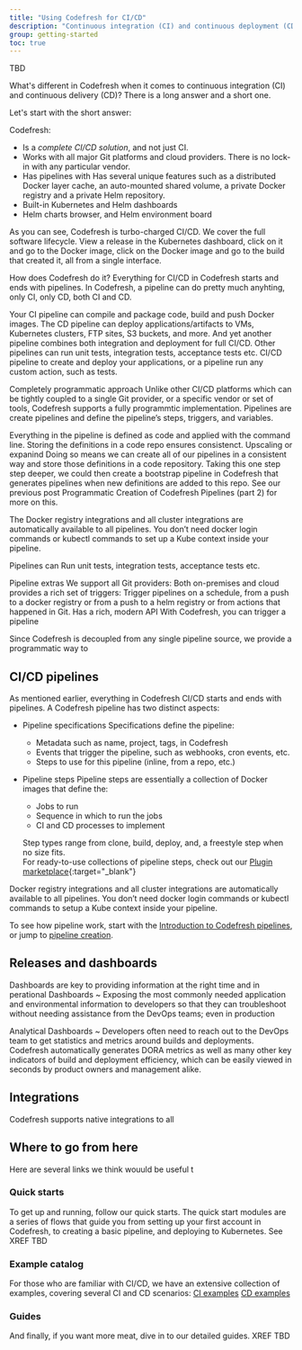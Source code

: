 ```yaml
---
title: "Using Codefresh for CI/CD"
description: "Continuous integration (CI) and continuous deployment (CD) with Codefresh pipelines"
group: getting-started
toc: true
---
```


TBD

What's different in Codefresh when it comes to continuous integration (CI) and continuous delivery (CD)?
There is a long answer and a short one.

Let's start with the short answer: 

Codefresh:
* Is a _complete CI/CD solution_, and not just CI.
* Works with all major Git platforms and cloud providers. There is no lock-in with any particular vendor.
* Has pipelines with Has several unique features such as a distributed Docker layer cache, an auto-mounted shared volume, a private Docker registry and a private Helm repository.
* Built-in Kubernetes and Helm dashboards 
* Helm charts browser, and Helm environment board 

As you can see, Codefresh is turbo-charged CI/CD. We cover the full software lifecycle. View a release in the Kubernetes dashboard, click on it and go to the Docker image, click on the Docker image and go to the build that created it, all from a single interface. 


How does Codefresh do it?
Everything for CI/CD in Codefresh starts and ends with pipelines. In Codefresh, a pipeline can do pretty much anyhting, only CI, only CD, both CI and CD.

Your CI pipeline can compile and package code, build and push Docker images. The CD pipeline can deploy applications/artifacts to VMs, Kubernetes clusters, FTP sites, S3 buckets, and more. And yet another pipeline combines both integration and deployment for full CI/CD.
Other pipelines can run unit tests, integration tests, acceptance tests etc. CI/CD pipeline to create and deploy your applications, or a pipeline run any custom action, such as tests.





Completely programmatic approach
Unlike other CI/CD platforms which can be tightly coupled to a single Git provider, or a specific vendor or set of tools, Codefresh supports a fully programmtic implementation. Pipelines are create pipelines and define the pipeline’s steps, triggers, and variables.

Everything in the pipeline is defined as code and applied with the command line. Storing the definitions in a code repo ensures consistenct. Upscaling or expanind Doing so means we can create all of our pipelines in a consistent way and store those definitions in a code repository. Taking this one step step deeper, we could then create a bootstrap pipeline in Codefresh that generates pipelines when new definitions are added to this repo. See our previous post Programmatic Creation of Codefresh Pipelines (part 2) for more on this.


The Docker registry integrations and all cluster integrations are automatically available to all pipelines. You don’t need docker login commands or kubectl commands to set up a Kube context inside your pipeline.



Pipelines can Run unit tests, integration tests, acceptance tests etc.





Pipeline extras
We support all Git providers: Both on-premises and cloud 
provides a rich set of triggers: Trigger pipelines  on a schedule, from a push to a docker registry or from a push to a helm registry or from actions that happened in Git.
Has a rich, modern API With Codefresh, you can trigger a pipeline

Since Codefresh is decoupled from any single pipeline source, we provide a programmatic way to 


## CI/CD pipelines

As mentioned earlier, everything in Codefresh CI/CD starts and ends with pipelines. 
A Codefresh pipeline has two distinct aspects:

* Pipeline specifications
  Specifications define the pipeline:
  * Metadata such as name, project, tags, in Codefresh
  * Events that trigger the pipeline, such as webhooks, cron events, etc.
  * Steps to use for this pipeline (inline, from a repo, etc.)

* Pipeline steps
  Pipeline steps are essentially a collection of Docker images that define the:
  * Jobs to run
  * Sequence in which to run the jobs
  * CI and CD processes to implement

  Step types range from clone, build, deploy, and, a freestyle step when no size fits.  
  For ready-to-use collections of pipeline steps, check out our [Plugin marketplace](https://codefresh.io/steps/){:target="\_blank"}

Docker registry integrations and all cluster integrations are automatically available to all pipelines. You don’t need docker login commands or kubectl commands to setup a Kube context inside your pipeline.


To see how pipeline work, start with the [Introduction to Codefresh pipelines]({{site.baseurl}}/docs/configure-ci-cd-pipeline/introduction-to-codefresh-pipelines/), or jump to [pipeline creation]({{site.baseurl}}/docs/configure-ci-cd-pipeline/pipelines/).

## Releases and dashboards
Dashboards are key to providing information at the right time and in 
perational Dashboards ~ Exposing the most commonly needed application and environmental information to developers so that they can troubleshoot without needing assistance from the DevOps teams; even in production

Analytical Dashboards ~ Developers often need to reach out to the DevOps team to get statistics and metrics around builds and deployments. Codefresh automatically generates DORA metrics as well as many other key indicators of build and deployment efficiency, which can be easily viewed in seconds by product owners and management alike.

## Integrations
Codefresh supports native integrations to all 

## Where to go from here
Here are several links we think wouuld be useful t

### Quick starts
To get up and running, follow our quick starts. The quick start modules are a series of flows that guide you from setting up your first account in Codefresh, to creating a basic pipeline, and deploying to Kubernetes.
See XREF TBD 

### Example catalog
For those who are familiar with CI/CD, we have an extensive collection of examples, covering several CI and CD scenarios:
[CI examples]({{site.baseurl}}/docs/example-catalog/ci-examples/)
[CD examples]({{site.baseurl}}/docs/example-catalog/cd-examples/)

### Guides
And finally, if you want more meat, dive in to our detailed guides.
XREF TBD





